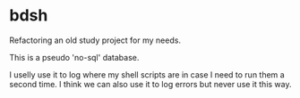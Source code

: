 # bdsh
Refactoring an old study project for my needs.

This is a pseudo 'no-sql' database.

I uselly use it to log where my shell scripts are in case I need to run them a second time. I think we can also use it to log errors but never use it this way.
